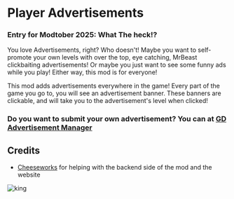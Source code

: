 # Player Advertisements
### <co>Entry for Modtober 2025: What The heck!?</c>

<cp>You love Advertisements, right?</c> Who doesn't! Maybe you want to <cb>self-promote your own levels</c> with over the top, eye catching, MrBeast clickbaiting advertisements! Or maybe you just want to see some funny ads while you play! <cy>Either way, this mod is for everyone!</c>

This mod adds advertisements everywhere in the game! Every part of the game you go to, you will see an advertisement banner. These banners are clickable, and will take you to the advertisement's level when clicked!

### <cl>Do you want to submit your own advertisement? You can at [GD Advertisement Manager](https://ads.arcticwoof.xyz)</c>

## Credits
- [Cheeseworks](user:6408873) for helping with the backend side of the mod and the website

![king](arcticwoof.twitch_interactive/king.png)